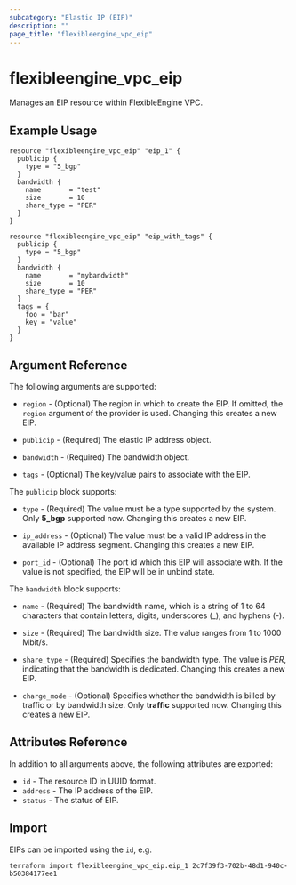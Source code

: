```yaml
---
subcategory: "Elastic IP (EIP)"
description: ""
page_title: "flexibleengine_vpc_eip"
---
```


# flexibleengine_vpc_eip

Manages an EIP resource within FlexibleEngine VPC.

## Example Usage

```hcl
resource "flexibleengine_vpc_eip" "eip_1" {
  publicip {
    type = "5_bgp"
  }
  bandwidth {
    name       = "test"
    size       = 10
    share_type = "PER"
  }
}

resource "flexibleengine_vpc_eip" "eip_with_tags" {
  publicip {
    type = "5_bgp"
  }
  bandwidth {
    name       = "mybandwidth"
    size       = 10
    share_type = "PER"
  }
  tags = {
    foo = "bar"
    key = "value"
  }
}
```

## Argument Reference

The following arguments are supported:

* `region` - (Optional) The region in which to create the EIP. If omitted,
  the `region` argument of the provider is used. Changing this creates a new EIP.

* `publicip` - (Required) The elastic IP address object.

* `bandwidth` - (Required) The bandwidth object.

* `tags` - (Optional) The key/value pairs to associate with the EIP.

The `publicip` block supports:

* `type` - (Required) The value must be a type supported by the system. Only **5_bgp** supported now.
    Changing this creates a new EIP.

* `ip_address` - (Optional) The value must be a valid IP address in the available IP address segment.
    Changing this creates a new EIP.

* `port_id` - (Optional) The port id which this EIP will associate with. If the value
    is not specified, the EIP will be in unbind state.

The `bandwidth` block supports:

* `name` - (Required) The bandwidth name, which is a string of 1 to 64 characters
    that contain letters, digits, underscores (_), and hyphens (-).

* `size` - (Required) The bandwidth size. The value ranges from 1 to 1000 Mbit/s.

* `share_type` - (Required) Specifies the bandwidth type.
    The value is *PER*, indicating that the bandwidth is dedicated.
    Changing this creates a new EIP.

* `charge_mode` - (Optional) Specifies whether the bandwidth is billed by traffic or by bandwidth size.
    Only **traffic** supported now. Changing this creates a new EIP.

## Attributes Reference

In addition to all arguments above, the following attributes are exported:

* `id` - The resource ID in UUID format.
* `address` - The IP address of the EIP.
* `status` - The status of EIP.

## Import

EIPs can be imported using the `id`, e.g.

```shell
terraform import flexibleengine_vpc_eip.eip_1 2c7f39f3-702b-48d1-940c-b50384177ee1
```

